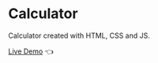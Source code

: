 # Calculator

Calculator created with HTML, CSS and JS.

[Live Demo](https://llpingll.github.io/calculator/) :point_left:
